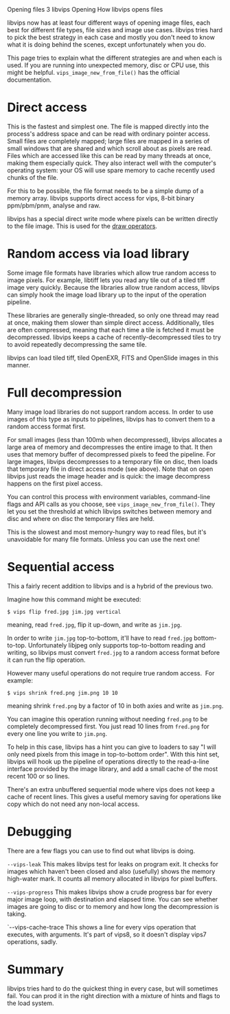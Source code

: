   <refmeta>
    <refentrytitle>Opening files</refentrytitle>
    <manvolnum>3</manvolnum>
    <refmiscinfo>libvips</refmiscinfo>
  </refmeta>

  <refnamediv>
    <refname>Opening</refname>
    <refpurpose>How libvips opens files</refpurpose>
  </refnamediv>

libvips now has at least four different ways of opening image files, each
best for different file types, file sizes and image use cases. libvips tries
hard to pick the best strategy in each case and mostly you don't need to
know what it is doing behind the scenes, except unfortunately when you do.

This page tries to explain what the different strategies are and when each is
used. If you are running into unexpected memory, disc or CPU use, this might
be helpful. `vips_image_new_from_file()` has the official documentation.

# Direct access

This is the fastest and simplest one. The file is mapped directly into the
process's address space and can be read with ordinary pointer access. Small
files are completely mapped; large files are mapped in a series of small
windows that are shared and which scroll about as pixels are read. Files
which are accessed like this can be read by many threads at once, making
them especially quick. They also interact well with the computer's operating
system: your OS will use spare memory to cache recently used chunks of the
file.

For this to be possible, the file format needs to be a simple dump of a memory
array. libvips supports direct access for vips, 8-bit binary ppm/pbm/pnm,
analyse and raw.

libvips has a special direct write mode where pixels can be written directly
to the file image. This is used for the [draw operators](libvips-draw.html).

# Random access via load library

Some image file formats have libraries which allow true random access to
image pixels. For example, libtiff lets you read any tile out of a tiled
tiff image very quickly. Because the libraries allow true random access,
libvips can simply hook the image load library up to the input of the
operation pipeline.

These libraries are generally single-threaded, so only one thread may
read at once, making them slower than simple direct access.
Additionally, tiles are often compressed, meaning that each time a tile
is fetched it must be decompressed. libvips keeps a cache of
recently-decompressed tiles to try to avoid repeatedly decompressing the
same tile.

libvips can load tiled tiff, tiled OpenEXR, FITS and OpenSlide images in
this manner.

# Full decompression

Many image load libraries do not support random access. In order to use
images of this type as inputs to pipelines, libvips has to convert them
to a random access format first.

For small images (less than 100mb when decompressed), libvips allocates
a large area of memory and decompresses the entire image to that. It
then uses that memory buffer of decompressed pixels to feed the
pipeline. For large images, libvips decompresses to a temporary file on
disc, then loads that temporary file in direct access mode (see above).
Note that on open libvips just reads the image header and is quick: the
image decompress happens on the first pixel access.

You can control this process with environment variables, command-line
flags and API calls as you choose, see
`vips_image_new_from_file()`.
They let you set the threshold at which libvips switches between memory
and disc and where on disc the temporary files are held.

This is the slowest and most memory-hungry way to read files, but it's
unavoidable for many file formats. Unless you can use the next one!

# Sequential access

This a fairly recent addition to libvips and is a hybrid of the previous
two.

Imagine how this command might be executed:

```
$ vips flip fred.jpg jim.jpg vertical
```

meaning, read `fred.jpg`, flip it up-down, and write as `jim.jpg`.

In order to write `jim.jpg` top-to-bottom, it'll have to read `fred.jpg`
bottom-to-top. Unfortunately libjpeg only supports top-to-bottom reading
and writing, so libvips must convert `fred.jpg` to a random access format
before it can run the flip operation.

However many useful operations do not require true random access.  For
example:

```
$ vips shrink fred.png jim.png 10 10
```

meaning shrink `fred.png` by a factor of 10 in both axies and write as
`jim.png`.

You can imagine this operation running without needing `fred.png` to be
completely decompressed first. You just read 10 lines from `fred.png` for
every one line you write to `jim.png`.

To help in this case, libvips has a hint you can give to loaders to say
"I will only need pixels from this image in top-to-bottom order". With
this hint set, libvips will hook up the pipeline of operations directly
to the read-a-line interface provided by the image library, and add a
small cache of the most recent 100 or so lines.

There's an extra unbuffered sequential mode where vips does not keep a
cache of recent lines. This gives a useful memory saving for operations
like copy which do not need any non-local access. 

# Debugging

There are a few flags you can use to find out what libvips is doing.

`--vips-leak` This makes libvips test for leaks on program exit. It checks
for images which haven't been closed and also (usefully) shows the memory
high-water mark. It counts all memory allocated in libvips for pixel buffers.

`--vips-progress` This makes libvips show a crude progress bar for every major
image loop, with destination and elapsed time. You can see whether images
are going to disc or to memory and how long the decompression is taking.

`--vips-cache-trace This shows a line for every vips operation that executes,
with arguments. It's part of vips8, so it doesn't display vips7 operations,
sadly.

# Summary

libvips tries hard to do the quickest thing in every case, but will
sometimes fail. You can prod it in the right direction with a mixture of
hints and flags to the load system.
